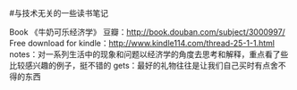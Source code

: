 #与技术无关的一些读书笔记

Book
《牛奶可乐经济学》
豆瓣：http://book.douban.com/subject/3000997/
Free download for kindle：http://www.kindle114.com/thread-25-1-1.html
notes：对一系列生活中的现象和问题以经济学的角度去思考和解释，重点看了些比较感兴趣的例子，挺不错的
gets：最好的礼物往往是让我们自己买时有点舍不得的东西
